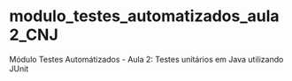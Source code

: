 # modulo_testes_automatizados_aula2_CNJ
Módulo Testes Automátizados - Aula 2: Testes unitários em Java utilizando JUnit
